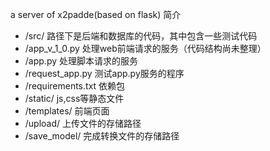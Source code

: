 a server of x2padde(based on flask)
简介
- /src/ 路径下是后端和数据库的代码，其中包含一些测试代码
- /app_v_1_0.py 处理web前端请求的服务（代码结构尚未整理）
- /app.py 处理脚本请求的服务
- /request_app.py 测试app.py服务的程序
- /requirements.txt 依赖包
- /static/ js,css等静态文件
- /templates/ 前端页面
- /upload/ 上传文件的存储路径
- /save_model/ 完成转换文件的存储路径
